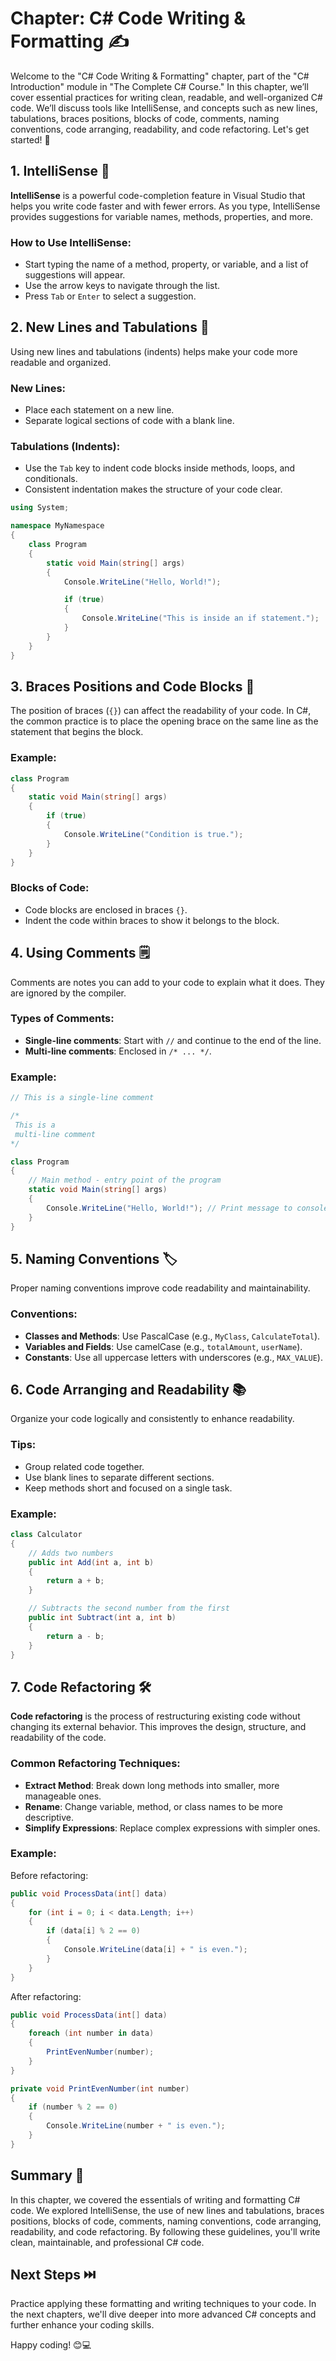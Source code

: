 # Chapter: C# Code Writing & Formatting ✍️

Welcome to the "C# Code Writing & Formatting" chapter, part of the "C# Introduction" module in "The Complete C# Course." In this chapter, we’ll cover essential practices for writing clean, readable, and well-organized C# code. We’ll discuss tools like IntelliSense, and concepts such as new lines, tabulations, braces positions, blocks of code, comments, naming conventions, code arranging, readability, and code refactoring. Let's get started! 🚀

## 1. IntelliSense 🧠

**IntelliSense** is a powerful code-completion feature in Visual Studio that helps you write code faster and with fewer errors. As you type, IntelliSense provides suggestions for variable names, methods, properties, and more.

### How to Use IntelliSense:
- Start typing the name of a method, property, or variable, and a list of suggestions will appear.
- Use the arrow keys to navigate through the list.
- Press `Tab` or `Enter` to select a suggestion.

## 2. New Lines and Tabulations 📏

Using new lines and tabulations (indents) helps make your code more readable and organized.

### New Lines:
- Place each statement on a new line.
- Separate logical sections of code with a blank line.

### Tabulations (Indents):
- Use the `Tab` key to indent code blocks inside methods, loops, and conditionals.
- Consistent indentation makes the structure of your code clear.

```csharp
using System;

namespace MyNamespace
{
    class Program
    {
        static void Main(string[] args)
        {
            Console.WriteLine("Hello, World!");

            if (true)
            {
                Console.WriteLine("This is inside an if statement.");
            }
        }
    }
}
```

## 3. Braces Positions and Code Blocks 🧩

The position of braces (`{}`) can affect the readability of your code. In C#, the common practice is to place the opening brace on the same line as the statement that begins the block.

### Example:
```csharp
class Program
{
    static void Main(string[] args)
    {
        if (true)
        {
            Console.WriteLine("Condition is true.");
        }
    }
}
```

### Blocks of Code:
- Code blocks are enclosed in braces `{}`.
- Indent the code within braces to show it belongs to the block.

## 4. Using Comments 🗒️

Comments are notes you can add to your code to explain what it does. They are ignored by the compiler.

### Types of Comments:
- **Single-line comments**: Start with `//` and continue to the end of the line.
- **Multi-line comments**: Enclosed in `/* ... */`.

### Example:
```csharp
// This is a single-line comment

/*
 This is a
 multi-line comment
*/

class Program
{
    // Main method - entry point of the program
    static void Main(string[] args)
    {
        Console.WriteLine("Hello, World!"); // Print message to console
    }
}
```

## 5. Naming Conventions 🏷️

Proper naming conventions improve code readability and maintainability.

### Conventions:
- **Classes and Methods**: Use PascalCase (e.g., `MyClass`, `CalculateTotal`).
- **Variables and Fields**: Use camelCase (e.g., `totalAmount`, `userName`).
- **Constants**: Use all uppercase letters with underscores (e.g., `MAX_VALUE`).

## 6. Code Arranging and Readability 📚

Organize your code logically and consistently to enhance readability.

### Tips:
- Group related code together.
- Use blank lines to separate different sections.
- Keep methods short and focused on a single task.

### Example:
```csharp
class Calculator
{
    // Adds two numbers
    public int Add(int a, int b)
    {
        return a + b;
    }

    // Subtracts the second number from the first
    public int Subtract(int a, int b)
    {
        return a - b;
    }
}
```

## 7. Code Refactoring 🛠️

**Code refactoring** is the process of restructuring existing code without changing its external behavior. This improves the design, structure, and readability of the code.

### Common Refactoring Techniques:
- **Extract Method**: Break down long methods into smaller, more manageable ones.
- **Rename**: Change variable, method, or class names to be more descriptive.
- **Simplify Expressions**: Replace complex expressions with simpler ones.

### Example:
Before refactoring:
```csharp
public void ProcessData(int[] data)
{
    for (int i = 0; i < data.Length; i++)
    {
        if (data[i] % 2 == 0)
        {
            Console.WriteLine(data[i] + " is even.");
        }
    }
}
```

After refactoring:
```csharp
public void ProcessData(int[] data)
{
    foreach (int number in data)
    {
        PrintEvenNumber(number);
    }
}

private void PrintEvenNumber(int number)
{
    if (number % 2 == 0)
    {
        Console.WriteLine(number + " is even.");
    }
}
```

## Summary 📜

In this chapter, we covered the essentials of writing and formatting C# code. We explored IntelliSense, the use of new lines and tabulations, braces positions, blocks of code, comments, naming conventions, code arranging, readability, and code refactoring. By following these guidelines, you'll write clean, maintainable, and professional C# code.

## Next Steps ⏭️

Practice applying these formatting and writing techniques to your code. In the next chapters, we'll dive deeper into more advanced C# concepts and further enhance your coding skills.

Happy coding! 😊💻